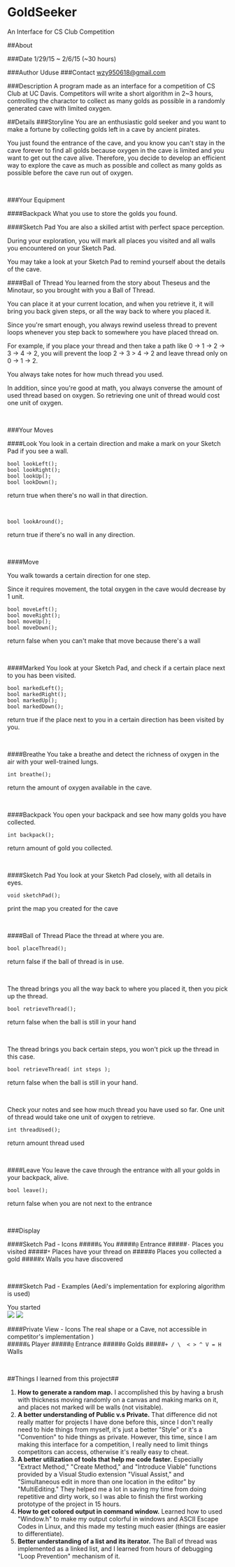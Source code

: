 # GoldSeeker
An Interface for CS Club Competition

##About

###Date 
1/29/15 ~ 2/6/15 (~30 hours)

###Author
Uduse
###Contact
wzy950618@gmail.com

###Description
A program made as an interface for a competition of CS Club at UC Davis.
Competitors will write a short algorithm in 2~3 hours, controlling the
charactor to collect as many golds as possible in a randomly generated
cave with limited oxygen.

##Details
###Storyline
You are an enthusiastic gold seeker and you want to make a fortune by collecting golds left in a cave by ancient pirates.

You just found the entrance of the cave, and you know you can't stay in the cave forever to find all golds because oxygen in the cave is limited and you want to get out the cave alive.
Therefore, you decide to develop an efficient way to explore the cave as much as possible and collect as many golds as possible before the cave run out of oxygen.

<br>

###Your Equipment

####Backpack
What you use to store the golds you found.

####Sketch Pad
You are also a skilled artist with perfect space perception.

During your exploration, you will mark all places you visited and all walls you encountered on your Sketch Pad.

You may take a look at your Sketch Pad to remind yourself about the details of the cave.


####Ball of Thread
You learned from the story about Theseus and the Minotaur, so you brought with you a Ball of Thread.

You can place it at your current location, and when you retrieve it, it will bring you back given steps, or all the way back to where you placed it.

Since you're smart enough, you always rewind useless thread to prevent loops whenever you step back to somewhere you have placed thread on.

For example, if you place your thread and then take a path like 0 -> 1 -> 2 -> 3 -> 4 -> 2, you will prevent the loop 2 -> 3 > 4 -> 2  and leave thread only on 0 -> 1 -> 2.

You always take notes for how much thread you used.

In addition, since you're good at math, you always converse the amount of used thread based on oxygen. So retrieving one unit of thread would cost one unit of oxygen.

<br>

###Your Moves

####Look
You look in a certain direction and make a mark on your Sketch Pad if you see a wall.
<br>

	bool lookLeft();
	bool lookRight();
	bool lookUp();
	bool lookDown();

return true when there's no wall in that direction.

<br>

	bool lookAround();

return true if there's no wall in any direction.

<br>

####Move
 
You walk towards a certain direction for one step. 

Since it requires movement, the total oxygen in the cave would decrease by 1 unit.
	
	bool moveLeft();
	bool moveRight();
	bool moveUp();
	bool moveDown();

return false when you can't make that move because there's a wall

<br>

####Marked
You look at your Sketch Pad, and check if a certain place next to you has been visited.

	bool markedLeft();
	bool markedRight();
	bool markedUp();
	bool markedDown();

return true if the place next to you in a certain direction has been visited by you.

<br>

####Breathe
You take a breathe and detect the richness of oxygen in the air with your well-trained lungs.

	int breathe();

return the amount of oxygen available in the cave.

<br>

####Backpack
You open your backpack and see how many golds you have collected. 

	int backpack();

return amount of gold you collected.

<br>

####Sketch Pad
You look at your Sketch Pad closely, with all details in eyes.

	void sketchPad();

print the map you created for the cave

<br>

####Ball of Thread
Place the thread at where you are.
	
	bool placeThread();

return false if the ball of thread is in use.

<br>


The thread brings you all the way back to where you placed it, then you pick up the thread. 

	bool retrieveThread();

return false when the ball is still in your hand

<br>

The thread brings you back certain steps, you won't pick up the thread in this case.

	bool retrieveThread( int steps );

return false when the ball is still in your hand.
	
<br>

Check your notes and see how much thread you have used so far. One unit of thread would take one unit of oxygen to retrieve.

	int threadUsed();

return amount thread used

<br>

####Leave
You leave the cave through the entrance with all your golds in your backpack, alive.
	
	bool leave();

return false when you are not next to the entrance

<br>

###Display

####Sketch Pad - Icons
#####`&` You
#####`@` Entrance
#####`·` Places you visited
#####`*` Places have your thread on
#####`0` Places you collected a gold
#####`X` Walls you have discovered

<br>

####Sketch Pad - Examples
(Aedi's implementation for exploring algorithm is used)

You started  
![](https://raw.githubusercontent.com/Uduse/GoldSeeker/master/img/Sketch_Pad%20(2).png)
![](https://raw.githubusercontent.com/Uduse/GoldSeeker/master/img/Sketch_Pad%20(1).png)

####Private View - Icons
The real shape or a Cave, not accessible in competitor's implementation )  
#####`&` Player
#####`@` Entrance
#####`0` Golds
#####`+ / \  < > ^ V = H` Walls


<br>



##Things I learned from this project##
1. **How to generate a random map.** I accomplished this by having a brush with thickness moving randomly on a canvas and making marks on it, and places not marked will be walls (not visitable).
2. **A better understanding of Public v.s Private.** That difference did not really matter for projects I have done before this, since I don't really need to hide things from myself, it's just a better "Style" or it's a "Convention" to hide things as private. However, this time, since I am making this interface for a competition, I really need to limit things competitors can access, otherwise it's really easy to cheat.
3. **A better utilization of tools that help me code faster.** Especially "Extract Method," "Create Method," and "Introduce Viable" functions provided by a Visual Studio extension "Visual Assist," and "Simultaneous edit in more than one location in the editor" by "MultiEditing." They helped me a lot in saving my time from doing repetitive and dirty work, so I was able to finish the first working prototype of the project in 15 hours.
4. **How to get colored output in command window.** Learned how to used "Window.h" to make my output colorful in windows and ASCII Escape Codes in Linux, and this made my testing much easier (things are easier to differentiate).
5. **Better understanding of a list and its iterator.** The Ball of thread was implemented as a linked list, and I learned from hours of debugging "Loop Prevention" mechanism of it.
